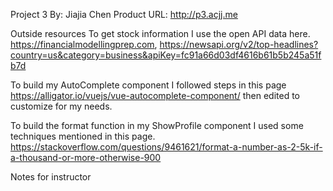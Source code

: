 Project 3
By: Jiajia Chen
Product URL: http://p3.acjj.me

Outside resources
To get stock information I use the open API data here.
https://financialmodellingprep.com,
https://newsapi.org/v2/top-headlines?country=us&category=business&apiKey=fc91a66d03df4616b61b5b245a51fb7d

To build my AutoComplete component I followed steps in this page
https://alligator.io/vuejs/vue-autocomplete-component/ then edited to customize for my needs.

To build the format function in my ShowProfile component I used some techniques mentioned in this page.
https://stackoverflow.com/questions/9461621/format-a-number-as-2-5k-if-a-thousand-or-more-otherwise-900


Notes for instructor
